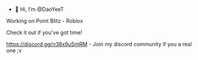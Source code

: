 - 👋 Hi, I’m @DaoYeeT

Working on Point Blitz - Roblox

Check it out if you've got time!

https://discord.gg/n38x9uSmRM - Join my discord community if you a real one ;v
